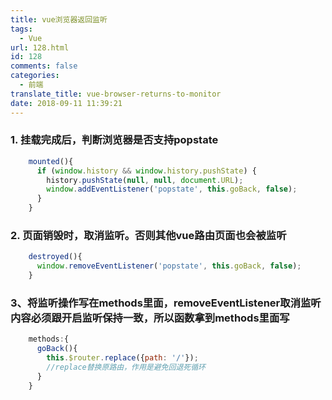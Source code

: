```yaml
---
title: vue浏览器返回监听
tags:
  - Vue
url: 128.html
id: 128
comments: false
categories:
  - 前端
translate_title: vue-browser-returns-to-monitor
date: 2018-09-11 11:39:21
---
```


### 1. 挂载完成后，判断浏览器是否支持popstate
``` javascript
    mounted(){
      if (window.history && window.history.pushState) {
        history.pushState(null, null, document.URL);
        window.addEventListener('popstate', this.goBack, false);
      }
    }
``` 

### 2\. 页面销毁时，取消监听。否则其他vue路由页面也会被监听
``` javascript
    destroyed(){
      window.removeEventListener('popstate', this.goBack, false);
    }
```
    

### 3、将监听操作写在methods里面，removeEventListener取消监听内容必须跟开启监听保持一致，所以函数拿到methods里面写
``` javascript
    methods:{
      goBack(){
        this.$router.replace({path: '/'});
        //replace替换原路由，作用是避免回退死循环
      }
    }
```
